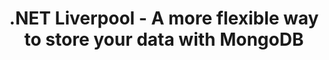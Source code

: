 ---
layout: event
title: .NET Liverpool - A more flexible way to store your data with MongoDB
description: Talk on how to use MongoDB
img: main.jpg
talk-title: A more flexible way to store your data with MongoDB
talk-description: |
  If you've been anywhere near software development, the norm is to store your data in a relational form, but what if there was a different way

  We will take a look at the history of MongoDB and why it continues to be a trending database year on year. We will then go into the advantages of having a flexible document model and how we can utilize MongoDB for our application storage.
  
links:
  - https://www.meetup.com/dot-net-liverpool/events/293143360
---